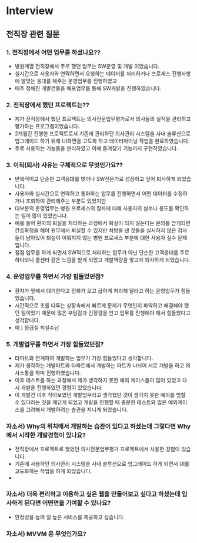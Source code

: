 # Interview

## 전직장 관련 질문

### 1. 전직장에서 어떤 업무를 하셨나요??
- 병원계열 전직장에서 주로 했던 업무는 SW운영 및 개발 이었습니다.
- 실시간으로 사용자와 연락하면서 요청하는 데이터를 처리하거나 프로세스 진행사항에 
    알맞는 응대를 해주는 운영업무를 진행하였고 
- 매주 정해진 개발건들을 배포업무를 통해 SW개발을 진행하였습니다.


### 2. 전직장에서 했던 프로젝트는??
- 제가 전직장에서 했던 프로젝트는 의사전문업무평가로서 의사들의 실적을 관리하고 평가하는 프로그램이었습니다.
- 2개월간 진행한 프로젝트로서 기존에 관리하던 의사관리 시스템을 사내 솔루션으로 업그레이드 하기 위해 UI화면을 고도화 하고 데이터마이닝 작업을 완료하였습니다.
- 주로 사용하는 기능들을 분리하였고 이에 즐겨찾기 기능까지 구현하였습니다.



### 3. 이직(퇴사) 사유는 구체적으로 무엇인가요??
- 반복적이고 단순한 고객응대를 벗어나 SW전문가로 성장하고 싶어 퇴사하게 되었습니다.
- 사용자와 실시간으로 연락하고 통화하는 업무를 진행하면서 어떤 데이터를 수정하거나 조회하여 관리해주는 부분도 있었지만
- 대부분의 운영업무는 병원 프로세스의 절차에 대해 사용자의 실수나 용도를 확인하는 일이 많이 있었습니다.
- 예를 들어 환자의 퇴실을 처리하는 과정에서 퇴실이 되지 않는다는 문의를 받게되면 간호확정을 해야 원무에서 퇴실할 수 있지만
    처방을 낸 것들을 실시하지 않은 검사들이 남아있어 퇴실이 이뤄지지 않는 병원 프로세스 부분에 대한 사용자 실수 문제입니다.
- 점점 업무를 하게 되면서 SW적으로 처리하는 업무가 아닌 단순한 고객응대를 주로 하다보니
콜센터 같은 느낌을 받게 되었고 개발역량을 쌓고자 퇴사하게 되었습니다.


### 4. 운영업무를 하면서 가장 힘들었던점?
- 환자가 앞에서 대기한다고 전화가 오고 급하게 처리해 달라고 하는 운영업무가 힘들었습니다. 
- 시간적으로 초를 다투는 상황속에서 빠르게 문제가 무엇인지 파악하고 해결해야 했던 일이었기 때문에 많은 부담감과 긴장감을 안고 업무를 진행해야 해서 힘들었다고 생각합니다.
- 예 ) 응급실 퇴실수납

### 5. 개발업무를 하면서 가장 힘들었던점?
- 타파트와 연계하여 개발하는 업무가 가장 힘들었다고 생각합니다.
- 제가 생각하는 개발파트와 타파트에서 개발하는 파트가 나뉘어 서로 개발을 하고
의사소통을 하며 진행하였습니다.
- 이후 테스트를 하는 과정에서 제가 생각하지 못한 예외 케이스들이 많이 있었고 다시 개발을 진행하였던 경험이 있었습니다.
- 이 개발건 이후 작아보였던 개발업무라고 생각했던 것이 생각치 못한 예외를 범할 수 있다라는 것을 깨닫게 되었고 개발을 진행할 때
충분한 테스트와 많은 예외케이스를 고려해서 개발하려는 습관을 지니게 되었습니다.


### 자소서) Why의 위치에서 개발하는 습관이 있다고 하셨는데 그렇다면 Why에서 시작한 개발경험이 있나요?
- 전직장에서 프로젝트로 했었던 의사전문업무평가 프로젝트에서 사용한 경험이 있습니다.
- 기존에 사용하던 의사관리 시스템을 사내 솔루션으로 업그레이드 하게 되면서 UI를 고도화하는 작업을 하게 되었습니다.
- 


### 자소서) 더욱 편리하고 이용하고 싶은 웹을 만들어보고 싶다고 하셨는데 입사하게 된다면 어떤면을 기여할 수 있나요?
- 안정성을 높여 질 높은 서비스를 제공하고 싶습니다.


### 자소서) MVVM 은 무엇인가요?
